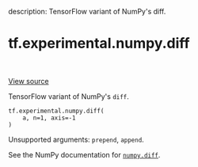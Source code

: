 description: TensorFlow variant of NumPy's diff.

<div itemscope itemtype="http://developers.google.com/ReferenceObject">
<meta itemprop="name" content="tf.experimental.numpy.diff" />
<meta itemprop="path" content="Stable" />
</div>

# tf.experimental.numpy.diff

<!-- Insert buttons and diff -->

<table class="tfo-notebook-buttons tfo-api nocontent" align="left">

</table>

<a target="_blank" class="external" href="/code/stable/tensorflow/python/ops/numpy_ops/np_math_ops.py">View source</a>



TensorFlow variant of NumPy's `diff`.


<pre class="devsite-click-to-copy prettyprint lang-py tfo-signature-link">
<code>tf.experimental.numpy.diff(
    a, n=1, axis=-1
)
</code></pre>



<!-- Placeholder for "Used in" -->

Unsupported arguments: `prepend`, `append`.

See the NumPy documentation for [`numpy.diff`](https://numpy.org/doc/stable/reference/generated/numpy.diff.html).